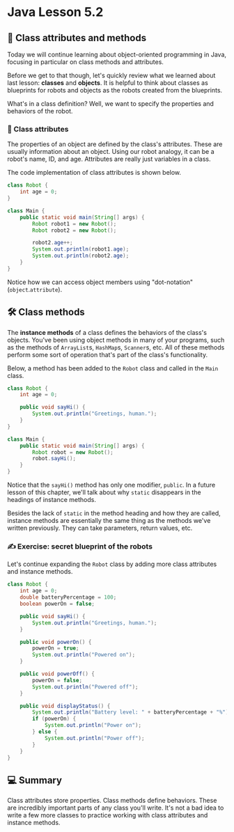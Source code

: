 # **Java Lesson 5.2**

## 🤖 Class attributes and methods

Today we will continue learning about object-oriented programming in Java, focusing in particular on class methods and attributes.

Before we get to that though, let's quickly review what we learned about last lesson: **classes** and **objects**. It is helpful to think about classes as blueprints for robots and objects as the robots created from the blueprints.

What's in a class definition? Well, we want to specify the properties and behaviors of the robot.

### 📏 Class attributes

The properties of an object are defined by the class's attributes. These are usually information about an object. Using our robot analogy, it can be a robot's name, ID, and age. Attributes are really just variables in a class.

The code implementation of class attributes is shown below.

```java
class Robot {
    int age = 0;
}

class Main {
    public static void main(String[] args) {
        Robot robot1 = new Robot();
        Robot robot2 = new Robot();

        robot2.age++;
        System.out.println(robot1.age);
        System.out.println(robot2.age);
    }
}
```

Notice how we can access object members using "dot-notation" (`object`.`attribute`).

## 🛠 Class methods

The **instance methods** of a class defines the behaviors of the class's objects. You've been using object methods in many of your programs, such as the methods of `ArrayList`s, `HashMap`s, `Scanner`s, etc. All of these methods perform some sort of operation that's part of the class's functionality.

Below, a method has been added to the `Robot` class and called in the `Main` class.

```java
class Robot {
    int age = 0;

    public void sayHi() {
        System.out.println("Greetings, human.");
    }
}

class Main {
    public static void main(String[] args) {
        Robot robot = new Robot();
        robot.sayHi();
    }
}
```

Notice that the `sayHi()` method has only one modifier, `public`. In a future lesson of this chapter, we'll talk about why `static` disappears in the headings of instance methods.

Besides the lack of `static` in the method heading and how they are called, instance methods are essentially the same thing as the methods we've written previously. They can take parameters, return values, etc.

### ✍ Exercise: secret blueprint of the robots

Let's continue expanding the `Robot` class by adding more class attributes and instance methods.

```java
class Robot {
    int age = 0;
    double batteryPercentage = 100;
    boolean powerOn = false;

    public void sayHi() {
        System.out.println("Greetings, human.");
    }

    public void powerOn() {
        powerOn = true;
        System.out.println("Powered on");
    }

    public void powerOff() {
        powerOn = false;
        System.out.println("Powered off");
    }

    public void displayStatus() {
        System.out.println("Battery level: " + batteryPercentage + "%");
        if (powerOn) {
            System.out.println("Power on");
        } else {
            System.out.println("Power off");
        }
    }
}
```

## 💻 Summary

Class attributes store properties. Class methods define behaviors. These are incredibly important parts of any class you'll write. It's not a bad idea to write a few more classes to practice working with class attributes and instance methods.

